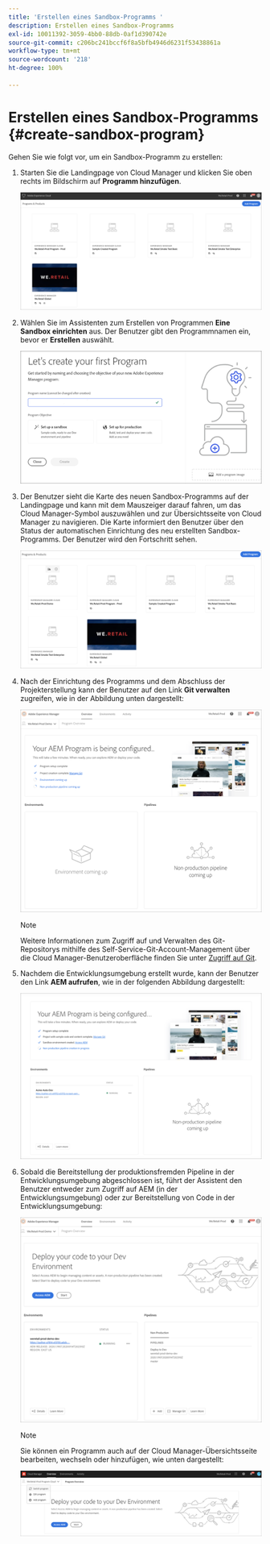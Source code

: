 ```yaml
---
title: 'Erstellen eines Sandbox-Programms '
description: Erstellen eines Sandbox-Programms
exl-id: 10011392-3059-4bb0-88db-0af1d390742e
source-git-commit: c206bc241bccf6f8a5bfb4946d6231f53438861a
workflow-type: tm+mt
source-wordcount: '218'
ht-degree: 100%

---
```


# Erstellen eines Sandbox-Programms {#create-sandbox-program}

Gehen Sie wie folgt vor, um ein Sandbox-Programm zu erstellen:

1. Starten Sie die Landingpage von Cloud Manager und klicken Sie oben rechts im Bildschirm auf **Programm hinzufügen**.

   ![](assets/first_timelogin1.png)

1. Wählen Sie im Assistenten zum Erstellen von Programmen **Eine Sandbox einrichten** aus. Der Benutzer gibt den Programmnamen ein, bevor er **Erstellen** auswählt.

   ![](assets/create-sandbox.png)

1. Der Benutzer sieht die Karte des neuen Sandbox-Programms auf der Landingpage und kann mit dem Mauszeiger darauf fahren, um das Cloud Manager-Symbol auszuwählen und zur Übersichtsseite von Cloud Manager zu navigieren. Die Karte informiert den Benutzer über den Status der automatischen Einrichtung des neu erstellten Sandbox-Programms. Der Benutzer wird den Fortschritt sehen.

   ![](assets/program-create-setupdemo2.png)

1. Nach der Einrichtung des Programms und dem Abschluss der Projekterstellung kann der Benutzer auf den Link **Git verwalten** zugreifen, wie in der Abbildung unten dargestellt:

   ![](assets/create-program4.png)

   >[!NOTE]
   >
   >Weitere Informationen zum Zugriff auf und Verwalten des Git-Repositorys mithilfe des Self-Service-Git-Account-Management über die Cloud Manager-Benutzeroberfläche finden Sie unter [Zugriff auf Git](/help/implementing/cloud-manager/managing-code/accessing-repos.md).


1. Nachdem die Entwicklungsumgebung erstellt wurde, kann der Benutzer den Link **AEM aufrufen**, wie in der folgenden Abbildung dargestellt:

   ![](assets/create-program-5.png)

1. Sobald die Bereitstellung der produktionsfremden Pipeline in der Entwicklungsumgebung abgeschlossen ist, führt der Assistent den Benutzer entweder zum Zugriff auf AEM (in der Entwicklungsumgebung) oder zur Bereitstellung von Code in der Entwicklungsumgebung:

   ![](assets/create-program-setup-deploy.png)

   >[!NOTE]
   >Sie können ein Programm auch auf der Cloud Manager-Übersichtsseite bearbeiten, wechseln oder hinzufügen, wie unten dargestellt:

   ![](assets/create-program-a1.png)
